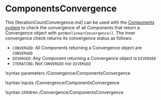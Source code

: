 # ComponentsConvergence

This [IterationCountConvergence.md] can be used with the [Components system](Components/index.md) to check the convergence of all Components that return a Convergence object with `getNonlinearConvergence()`. The inner convergence check returns its convergence status as follows:

- `CONVERGED`: All Components returning a Convergence object are `CONVERGED`
- `DIVERGED`: Any Component returning a Convergence object is `DIVERGED`
- `ITERATING`: Not `CONVERGED` nor `DIVERGED`

!syntax parameters /Convergence/ComponentsConvergence

!syntax inputs /Convergence/ComponentsConvergence

!syntax children /Convergence/ComponentsConvergence
